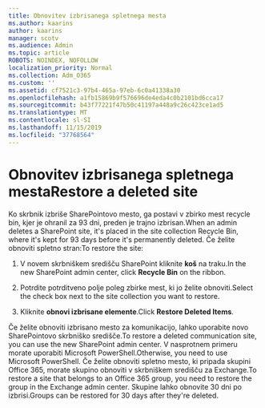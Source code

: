 ```yaml
---
title: Obnovitev izbrisanega spletnega mesta
ms.author: kaarins
author: kaarins
manager: scotv
ms.audience: Admin
ms.topic: article
ROBOTS: NOINDEX, NOFOLLOW
localization_priority: Normal
ms.collection: Adm_O365
ms.custom: ''
ms.assetid: cf7521c3-97b4-465a-97eb-6c0a41338a30
ms.openlocfilehash: a1fb15869b9f576696de4eda4c0b2101bd6cca17
ms.sourcegitcommit: b43f77221f47b50c41197a448a9c26c423ce1ad5
ms.translationtype: MT
ms.contentlocale: sl-SI
ms.lasthandoff: 11/15/2019
ms.locfileid: "37768564"
---
```

# <a name="restore-a-deleted-site"></a><span data-ttu-id="559b4-102">Obnovitev izbrisanega spletnega mesta</span><span class="sxs-lookup"><span data-stu-id="559b4-102">Restore a deleted site</span></span>

<span data-ttu-id="559b4-103">Ko skrbnik izbriše SharePointovo mesto, ga postavi v zbirko mest recycle bin, kjer je ohranil za 93 dni, preden je trajno izbrisan.</span><span class="sxs-lookup"><span data-stu-id="559b4-103">When an admin deletes a SharePoint site, it's placed in the site collection Recycle Bin, where it's kept for 93 days before it's permanently deleted.</span></span> <span data-ttu-id="559b4-104">Če želite obnoviti spletno stran:</span><span class="sxs-lookup"><span data-stu-id="559b4-104">To restore the site:</span></span>
  
1. <span data-ttu-id="559b4-105">V novem skrbniškem središču SharePoint kliknite **koš** na traku.</span><span class="sxs-lookup"><span data-stu-id="559b4-105">In the new SharePoint admin center, click **Recycle Bin** on the ribbon.</span></span> 
    
2. <span data-ttu-id="559b4-106">Potrdite potrditveno polje poleg zbirke mest, ki jo želite obnoviti.</span><span class="sxs-lookup"><span data-stu-id="559b4-106">Select the check box next to the site collection you want to restore.</span></span>
    
3. <span data-ttu-id="559b4-107">Kliknite **obnovi izbrisane elemente**.</span><span class="sxs-lookup"><span data-stu-id="559b4-107">Click **Restore Deleted Items**.</span></span>
    
<span data-ttu-id="559b4-108">Če želite obnoviti izbrisano mesto za komunikacijo, lahko uporabite novo SharePointovo skrbniško središče.</span><span class="sxs-lookup"><span data-stu-id="559b4-108">To restore a deleted communication site, you can use the new SharePoint admin center.</span></span> <span data-ttu-id="559b4-109">V nasprotnem primeru morate uporabiti Microsoft PowerShell.</span><span class="sxs-lookup"><span data-stu-id="559b4-109">Otherwise, you need to use Microsoft PowerShell.</span></span> <span data-ttu-id="559b4-110">Če želite obnoviti spletno mesto, ki pripada skupini Office 365, morate skupino obnoviti v skrbniškem središču za Exchange.</span><span class="sxs-lookup"><span data-stu-id="559b4-110">To restore a site that belongs to an Office 365 group, you need to restore the group in the Exchange admin center.</span></span> <span data-ttu-id="559b4-111">Skupine lahko obnovite 30 dni po izbrisi.</span><span class="sxs-lookup"><span data-stu-id="559b4-111">Groups can be restored for 30 days after they're deleted.</span></span>
  

